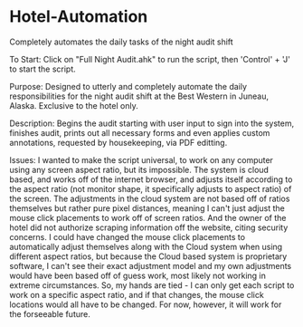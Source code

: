 # Hotel-Automation
Completely automates the daily tasks of the night audit shift


To Start:
Click on "Full Night Audit.ahk" to run the script, then 'Control' + 'J' to start the script.

Purpose:
Designed to utterly and completely automate the daily responsibilities for the night audit shift at the Best Western in Juneau, Alaska. Exclusive to the hotel only.

Description:
Begins the audit starting with user input to sign into the system, finishes audit, prints out all necessary forms and even applies custom annotations, requested by housekeeping, via PDF editting.

Issues:
I wanted to make the script universal, to work on any computer using any screen aspect ratio, but its impossible. The system is cloud based, and works off of the internet browser, and adjusts itself according to the aspect ratio (not monitor shape, it specifically adjusts to aspect ratio) of the screen. The adjustments in the cloud system are not based off of ratios themselves but rather pure pixel distances, meaning I can't just adjust the mouse click placements to work off of screen ratios. And the owner of the hotel did not authorize scraping information off the website, citing security concerns. I could have changed the mouse click placements to automatically adjust themselves along with the Cloud system when using different aspect ratios, but because the Cloud based system is proprietary software, I can't see their exact adjustment model and my own adjustments would have been based off of guess work, most likely not working in extreme circumstances. So, my hands are tied - I can only get each script to work on a specific aspect ratio, and if that changes, the mouse click locations would all have to be changed. For now, however, it will work for the forseeable future.
